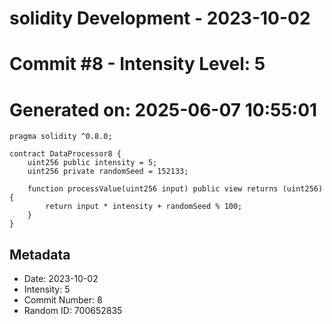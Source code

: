 ﻿# solidity Development - 2023-10-02
# Commit #8 - Intensity Level: 5
# Generated on: 2025-06-07 10:55:01
```solidity
pragma solidity ^0.8.0;

contract DataProcessor8 {
    uint256 public intensity = 5;
    uint256 private randomSeed = 152133;

    function processValue(uint256 input) public view returns (uint256) {
        return input * intensity + randomSeed % 100;
    }
}
```
## Metadata
- Date: 2023-10-02
- Intensity: 5
- Commit Number: 8
- Random ID: 700652835
